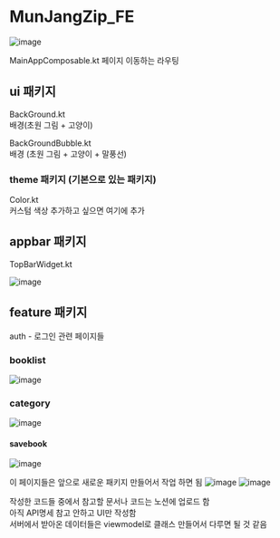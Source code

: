 # MunJangZip_FE
![image](https://github.com/user-attachments/assets/fac15a47-f4f3-4d02-a812-43fb7d749277)

MainAppComposable.kt
페이지 이동하는 라우팅

## ui 패키지
BackGround.kt   
배경(초원 그림 + 고양이)   

BackGroundBubble.kt  
배경 (초원 그림 + 고양이 + 말풍선)   

### theme 패키지 (기본으로 있는 패키지)
Color.kt   
커스텀 색상 추가하고 싶으면 여기에 추가

## appbar 패키지
TopBarWidget.kt   


![image](https://github.com/user-attachments/assets/3fd8d938-c626-4af1-a244-dc09730434e5)


## feature 패키지
auth - 로그인 관련 페이지들

### booklist   
![image](https://github.com/user-attachments/assets/297856e8-46a1-43bb-aba9-bdedd2b55baf)

### category   
![image](https://github.com/user-attachments/assets/17f3a450-eef6-4b28-8839-c6387a5faad2)

#### savebook   
![image](https://github.com/user-attachments/assets/50226c1e-9652-46c3-9dfe-50ae87431e16)

이 페이지들은 앞으로 새로운 패키지 만들어서 작업 하면 됨
![image](https://github.com/user-attachments/assets/b5881ef6-3b55-4779-b2fb-e5a5786c588d)
![image](https://github.com/user-attachments/assets/781a7926-9f22-46d5-9b2e-81992fcb04e3)

작성한 코드들 중에서 참고할 문서나 코드는 노션에 업로드 함    
아직 API명세 참고 안하고 UI만 작성함   
서버에서 받아온 데이터들은 viewmodel로 클래스 만들어서 다루면 될 것 같음   
